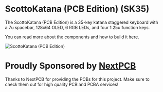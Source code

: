 # ScottoKatana (PCB Edition) (SK35)

The ScottoKatana (PCB Edition) is a 35-key katana staggered keyboard with a 7u spacebar, 128x64 OLED, 6 RGB LEDs, and four 1.25u function keys.

You can read more about the components and how to build it [here](https://scottokeebs.com/blogs/keyboards/scottokatana-pcb-keyboard).

![ScottoKatana (PCB Edition)](https://github.com/user-attachments/assets/83f120a4-d77e-4ba2-aca7-6963e08a3a28)

# Proudly Sponsored by [NextPCB](https://nextpcb.com)

Thanks to NextPCB for providing the PCBs for this project. Make sure to check them out for high quality PCB and PCBA services!
